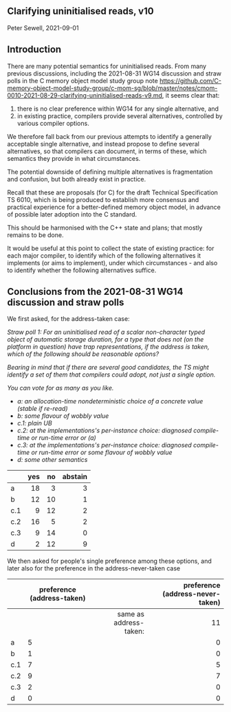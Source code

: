Clarifying uninitialised reads, v10
-------------------------------------

Peter Sewell,  2021-09-01

## Introduction

There are many potential semantics for uninitialised reads. 
From many previous discussions, including the 2021-08-31 WG14
discussion and straw polls in the C memory object model study group
note
<https://github.com/C-memory-object-model-study-group/c-mom-sg/blob/master/notes/cmom-0010-2021-08-29-clarifying-uninitialised-reads-v9.md>,
it seems clear that:

1. there is no clear preference within WG14 for any single alternative, and
2. in existing practice, compilers provide several alternatives, controlled by various compiler options.

We therefore fall back from our previous attempts to identify a
generally acceptable single alternative, and instead propose to define
several alternatives, so that compilers can document, in terms of
these, which semantics they provide in what circumstances.

The potential downside of defining multiple alternatives is
fragmentation and confusion, but both already exist in practice.

Recall that these are proposals (for C) for the draft Technical
Specification TS 6010, which is being produced to establish more
consensus and practical experience for a better-defined memory object
model, in advance of possible later adoption into the C standard.

This should be harmonised with the C++ state and plans; that mostly 
remains to be done.

It would be useful at this point to collect the state of existing practice:
for each major compiler, to identify which of the following alternatives it
implements (or aims to implement), under which circumstances - and also to 
identify whether the following alternatives suffice. 

## Conclusions from the 2021-08-31 WG14 discussion and straw polls

We first asked, for the address-taken case: 

<em>
Straw poll 1: For an uninitialised read of a scalar non-character typed
object of automatic storage duration, for a type that does not (on the
platform in question) have trap representations, if the address is
taken, which of the following should be reasonable options? 

Bearing in mind that if there are several good candidates, the TS might identify 
a set of them that compilers could adopt, not just a single option.

You can vote for as many as you like.

- a: an allocation-time nondeterministic choice of a concrete value (stable if re-read) 
- b: some flavour of wobbly value
- c.1: plain UB 
- c.2: at the implementations's per-instance choice: diagnosed compile-time or run-time error or (a)
- c.3: at the implementations's per-instance choice: diagnosed compile-time or run-time error or some flavour of wobbly value
- d:  some other semantics

</em>

|     |   yes  |   no  | abstain |
|:----|-------:|------:|--------:|
|a    |     18 |     3 |       3 |
|b    |     12 |    10 |       1 |
|c.1  |      9 |    12 |       2 |
|c.2  |     16 |     5 |       2 |
|c.3  |      9 |    14 |       0 |
|d    |      2 |    12 |       9 |

We then asked for people's single preference among these options, and later also for the preference in the address-never-taken case

|     |   preference (address-taken)|                         |   preference (address-never-taken)|
|:----|-----------------------------|------------------------:|----------------------------------:|
|     |                             | same as address-taken:  |     11                            |
|a    |   5 		 				|    					  |		0							  |
|b    |   1 		 				|						  |		0							  |
|c.1  |   7 		 				|						  |		5							  |
|c.2  |   9 		 				|						  |		7							  |
|c.3  |   2 		 				|						  |		0							  |
|d    |   0 		 				|                         |     0                             |


